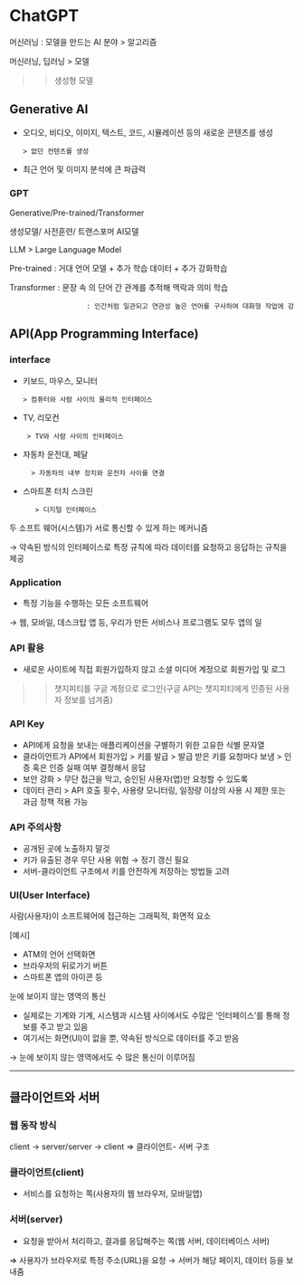 # ChatGPT

머신러닝 : 모델을 만드는 AI 분야 > 알고리즘

머신러닝, 딥러닝 > 모델

>>생성형 모델

## Generative AI

- 오디오, 비디오, 이미지, 텍스트, 코드, 시뮬레이션 등의 새로운 콘텐츠를 생성

      > 없던 컨텐츠를 생성

- 최근 언어 및 이미지 분석에 큰 파급력

### GPT

Generative/Pre-trained/Transformer

생성모델/ 사전훈련/ 트랜스포머 AI모델

LLM > Large Language Model

Pre-trained : 거대 언어 모델 + 추가 학습 데이터 + 추가 강화학습

Transformer : 문장 속 의 단어 간 관계를 추적해 맥락과 의미 학습

                       : 인간처럼 일관되고 연관성 높은 언어를 구사하여 대화형 작업에 강

## API(App Programming Interface)

### interface

- 키보드, 마우스, 모니터

      > 컴퓨터와 사람 사이의 물리적 인터페이스

- TV, 리모컨

       > TV와 사람 사이의 인터페이스

- 자동차 운전대, 페달

        > 자동차의 내부 장치와 운전자 사이를 연결

- 스마트폰 터치 스크린

         > 디지털 인터페이스

두 소프트 웨어(시스템)가 서로 통신할 수 있게 하는 메커니즘

→ 약속된 방식의 인터페이스로 특정 규칙에 따라 데이터를 요청하고 응답하는 규칙을 제공

### Application

- 특정 기능을 수행하는 모든 소프트웨어

→ 웹, 모바일, 데스크탑 앱 등, 우리가 만든 서비스나 프로그램도 모두 앱의 일

### API 활용

- 새로운 사이트에 직접 회원가입하지 않고 소셜 미디어 계정으로 회원가입 및 로그

>> 챗지피티를 구글 계정으로 로그인(구글 API는 챗지피티에게 인증된 사용자 정보를 넘겨줌)

### API Key

- API에게 요청을 보내는 애플리케이션을 구별하기 위한 고유한 식별 문자열
- 클라이언트가 API에서 회원가입 > 키를 발급 > 발급 받은 키를 요청마다 보냄 > 인증 혹은 인증 실패 여부 결정해서 응답
- 보안 강화 > 무단 접근을 막고, 승인된 사용자(앱)만 요청할 수 있도록
- 데이터 관리 > API 호출 횟수, 사용량 모니터링, 일정량 이상의 사용 시 제한 또는 과금 정책 적용 가능

### API 주의사항

- 공개된 곳에 노출하지 말것
- 키가 유출된 경우 무단 사용 위험 → 정기 갱신 필요
- 서버-클라이언트 구조에서 키를 안전하게 저장하는 방법들 고려

### UI(User Interface)

사람(사용자)이 소프트웨어에 접근하는 그래픽적, 화면적 요소

[예시]

- ATM의 언어 선택화면
- 브라우저의 뒤로가기 버튼
- 스마트폰 앱의 아이콘 등

눈에 보이지 않는 영역의 통신

- 실제로는 기계와 기계, 시스템과 시스템 사이에서도 수많은 ‘인터페이스’를 통해 정보를 주고 받고 있음
- 여기서는 화면(UI)이 없을 뿐, 약속된 방식으로 데이터를 주고 받음

→ 눈에 보이지 않는 영역에서도 수 많은 통신이 이루어짐

---

## 클라이언트와 서버

### 웹 동작 방식

client → server/server → client ⇒ 클라이언트- 서버 구조

### 클라이언트(client)

- 서비스를 요청하는 쪽(사용자의 웹 브라우저, 모바일앱)

### 서버(server)

- 요청을 받아서 처리하고, 결과를 응답해주는 쪽(웹 서버, 데이터베이스 서버)

⇒ 사용자가 브라우저로 특정 주소(URL)을 요청 → 서버가 해당 페이지, 데이터 등을 보내줌